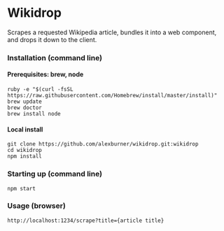 # Wikidrop

Scrapes a requested Wikipedia article, bundles it into a web component, and drops it down to the client.

### Installation (command line)
#### Prerequisites: brew, node
```
ruby -e "$(curl -fsSL https://raw.githubusercontent.com/Homebrew/install/master/install)"
brew update
brew doctor
brew install node
```
#### Local install
```
git clone https://github.com/alexburner/wikidrop.git:wikidrop
cd wikidrop
npm install
```

### Starting up (command line)
```
npm start
```

### Usage (browser)
```
http://localhost:1234/scrape?title={article title}
```